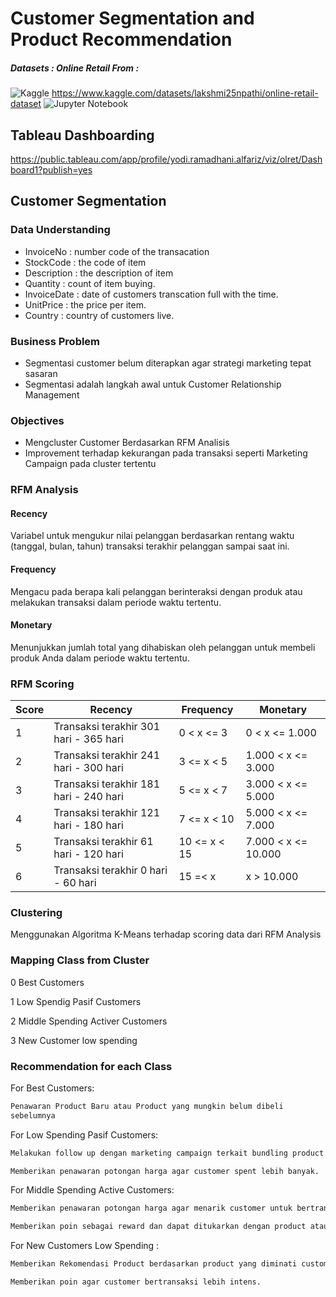 # Customer Segmentation and Product Recommendation
##### Datasets : Online Retail From :
![Kaggle](https://img.shields.io/badge/Kaggle-035a7d?style=for-the-badge&logo=kaggle&logoColor=white)
https://www.kaggle.com/datasets/lakshmi25npathi/online-retail-dataset
![Jupyter Notebook](https://img.shields.io/badge/jupyter-%23FA0F00.svg?style=for-the-badge&logo=jupyter&logoColor=white)

## Tableau Dashboarding
https://public.tableau.com/app/profile/yodi.ramadhani.alfariz/viz/olret/Dashboard1?publish=yes

## Customer Segmentation
### Data Understanding
- InvoiceNo : number code of the transacation
- StockCode : the code of item
- Description : the description of item
- Quantity : count of item buying.
- InvoiceDate : date of customers transcation full with the time.
- UnitPrice : the price per item.
- Country : country of customers live.

### Business Problem
- Segmentasi customer belum diterapkan agar strategi marketing tepat sasaran
- Segmentasi adalah langkah awal untuk Customer Relationship Management

### Objectives
- Mengcluster Customer Berdasarkan RFM Analisis
- Improvement terhadap kekurangan pada transaksi seperti Marketing Campaign pada cluster tertentu



### RFM Analysis
#### Recency
Variabel untuk mengukur nilai pelanggan berdasarkan rentang waktu (tanggal, bulan, tahun) transaksi terakhir pelanggan sampai saat ini.
#### Frequency
Mengacu pada berapa kali pelanggan berinteraksi dengan produk atau melakukan transaksi dalam periode waktu tertentu.
#### Monetary
Menunjukkan jumlah total yang dihabiskan oleh pelanggan untuk membeli produk Anda dalam periode waktu tertentu.
### RFM Scoring
| Score | Recency | Frequency | Monetary |
| ------ | ------ | ------ | ------ |
| 1 | Transaksi terakhir 301 hari - 365 hari | 0 < x <=  3| 0 < x <=  1.000
| 2 | Transaksi terakhir 241 hari - 300 hari| 3  <= x <  5 |1.000 < x <=  3.000|
| 3 | Transaksi terakhir 181 hari - 240 hari | 5 <= x <  7 |3.000 < x <=  5.000|
| 4 | Transaksi terakhir 121 hari - 180 hari| 7 <= x < 10 |5.000 < x <=  7.000|
| 5 | Transaksi terakhir 61 hari - 120 hari | 10  <= x < 15|7.000 < x <=  10.000|
| 6 | Transaksi terakhir 0 hari - 60 hari | 15  =< x  |x >  10.000|


### Clustering
Menggunakan Algoritma K-Means terhadap scoring data dari RFM Analysis

### Mapping Class from Cluster
 0 Best Customers
 
 1 Low Spendig Pasif Customers
 
 2 Middle Spending Activer Customers
 
 3 New Customer low spending
 
### Recommendation for each Class
For Best Customers:
```sh
Penawaran Product Baru atau Product yang mungkin belum dibeli 
sebelumnya
```
For Low Spending Pasif Customers:
```sh
Melakukan follow up dengan marketing campaign terkait bundling product dan memberikan rekomendasi product yang paling diminati.
```
```sh
Memberikan penawaran potongan harga agar customer spent lebih banyak.
```

For Middle Spending Active Customers:
```sh
Memberikan penawaran potongan harga agar menarik customer untuk bertransaksi lagi.
```
```sh
Memberikan poin sebagai reward dan dapat ditukarkan dengan product atau potongan harga
```
For New  Customers Low Spending :
```sh
Memberikan Rekomendasi Product berdasarkan product yang diminati customer lainnya.
```
```sh
Memberikan poin agar customer bertransaksi lebih intens.
```












